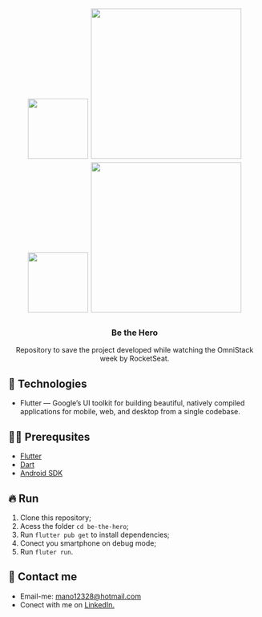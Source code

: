 <h1 align="center">
  <img src="" width="120px" />
  <img src="" width="300px" />
  <img src="" width="120px" />
  <img src="" width="300x" />
</h1>

<h3 align="center">
  Be the Hero
</h3>

<p align="center">Repository to save the project developed while watching the OmniStack week by RocketSeat.</p>

## 🚀 Technologies

- Flutter — Google’s UI toolkit for building beautiful, natively compiled applications for mobile, web, and desktop from a single codebase.

## ✋🏻 Prerequsites

- [Flutter](https://flutter.dev)
- [Dart](https://dart.dev)
- [Android SDK](https://developer.android.com/studio)

## 🔥 Run

1. Clone this repository;
2. Acess the folder `cd be-the-hero`;
3. Run `flutter pub get` to install dependencies;
4. Conect you smartphone on debug mode;
5. Run `fluter run`.


## 📝 Contact me

* Email-me: mano12328@hotmail.com
* Conect with me on [LinkedIn.](https://www.linkedin.com/in/manoel-ribeiro-06aa43134/)

